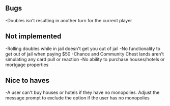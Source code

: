 ## Bugs ##

-Doubles isn't resulting in another turn for the current player

## Not implemented ##

-Rolling doubles while in jail doesn't get you out of jail
-No functionality to get out of jail when paying $50
-Chance and Community Chest lands aren't simulating any card pull or reaction
-No ability to purchase houses/hotels or mortgage properties

## Nice to haves ##

-A user can't buy houses or hotels if they have no monopolies. Adjust the message prompt to exclude the option if the user has no monopolies
